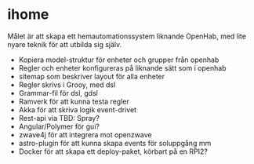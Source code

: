 # ihome

Målet är att skapa ett hemautomationssystem liknande OpenHab, med lite nyare teknik för att utbilda sig själv.

 - Kopiera model-struktur för enheter och grupper från openhab
 - Regler och enheter konfigureras på liknande sätt som i openhab
 - sitemap som beskriver layout för alla enheter
 - Regler skrivs i Grooy, med dsl
 - Grammar-fil för dsl, gdsl
 - Ramverk för att kunna testa regler
 - Akka för att skriva logik event-drivet
 - Rest-api via TBD: Spray?
 - Angular/Polymer för gui?
 - zwave4j för att integrera mot openzwave
 - astro-plugin för att kunna skapa events för soluppgång mm
 - Docker för att skapa ett deploy-paket, körbart på en RPI2?
